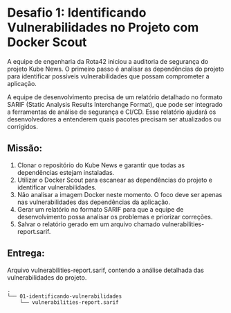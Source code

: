 # Desafio 1: Identificando Vulnerabilidades no Projeto com Docker Scout

A equipe de engenharia da Rota42 iniciou a auditoria de segurança do projeto Kube News. O primeiro passo é analisar as dependências do projeto para identificar possíveis vulnerabilidades que possam comprometer a aplicação.

A equipe de desenvolvimento precisa de um relatório detalhado no formato SARIF (Static Analysis Results Interchange Format), que pode ser integrado a ferramentas de análise de segurança e CI/CD. Esse relatório ajudará os desenvolvedores a entenderem quais pacotes precisam ser atualizados ou corrigidos.

## Missão:
1. Clonar o repositório do Kube News e garantir que todas as dependências estejam instaladas.
2. Utilizar o Docker Scout para escanear as dependências do projeto e identificar vulnerabilidades.
3. Não analisar a imagem Docker neste momento. O foco deve ser apenas nas vulnerabilidades das dependências da aplicação.
4. Gerar um relatório no formato SARIF para que a equipe de desenvolvimento possa analisar os problemas e priorizar correções.
5. Salvar o relatório gerado em um arquivo chamado vulnerabilities-report.sarif.

## Entrega:
Arquivo vulnerabilities-report.sarif, contendo a análise detalhada das vulnerabilidades do projeto.
```text
.
└── 01-identificando-vulnerabilidades
    └── vulnerabilities-report.sarif
```